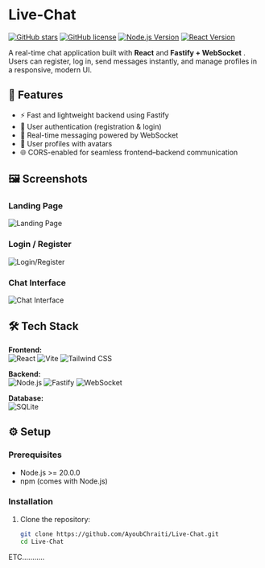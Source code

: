 # Live-Chat

[![GitHub stars](https://img.shields.io/github/stars/AyoubChraiti/Live-Chat?style=social)](https://github.com/AyoubChraiti/Live-Chat) [![GitHub license](https://img.shields.io/github/license/AyoubChraiti/Live-Chat)](https://github.com/AyoubChraiti/Live-Chat/blob/main/LICENSE) [![Node.js Version](https://img.shields.io/badge/node-%3E%3D%2020.0.0-green)](https://nodejs.org/) [![React Version](https://img.shields.io/badge/react-18.2.0-blue)](https://reactjs.org/)

A real-time chat application built with **React** <Frontend> and **Fastify + WebSocket** <Backend>. Users can register, log in, send messages instantly, and manage profiles in a responsive, modern UI.

## 🚀 Features

- ⚡ Fast and lightweight backend using Fastify
- 🔐 User authentication (registration & login)
- 💬 Real-time messaging powered by WebSocket
- 👤 User profiles with avatars
- 🌐 CORS-enabled for seamless frontend–backend communication

## 🖼️ Screenshots

### Landing Page
![Landing Page](./frontend/src/assets/landingPage.png)

### Login / Register
![Login/Register](./frontend/src/assets/LoginRegister.png)

### Chat Interface
![Chat Interface](./frontend/src/assets/ChatUI.png)

## 🛠️ Tech Stack

**Frontend:**  
![React](https://img.shields.io/badge/React-61DAFB?logo=react&logoColor=white&style=flat-square) ![Vite](https://img.shields.io/badge/Vite-646cff?logo=vite&logoColor=white&style=flat-square) ![Tailwind CSS](https://img.shields.io/badge/Tailwind%20CSS-06B6D4?logo=tailwindcss&logoColor=white&style=flat-square)

**Backend:**  
![Node.js](https://img.shields.io/badge/Node.js-339933?logo=node.js&logoColor=white&style=flat-square) ![Fastify](https://img.shields.io/badge/Fastify-000000?logo=fastify&logoColor=white&style=flat-square) ![WebSocket](https://img.shields.io/badge/WebSocket-007ACC?logo=websocket&logoColor=white&style=flat-square)

**Database:**  
![SQLite](https://img.shields.io/badge/SQLite-003B57?logo=sqlite&logoColor=white&style=flat-square)

## ⚙️ Setup

### Prerequisites
- Node.js >= 20.0.0
- npm (comes with Node.js)

### Installation
1. Clone the repository:
   ```bash
   git clone https://github.com/AyoubChraiti/Live-Chat.git
   cd Live-Chat
   ```
ETC...........
